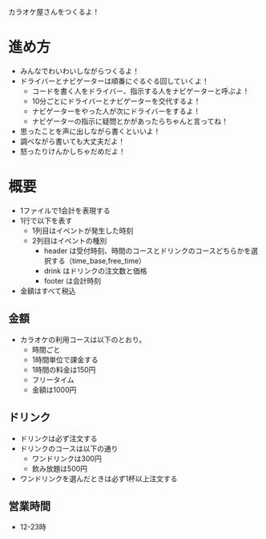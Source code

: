 カラオケ屋さんをつくるよ！

# 進め方

- みんなでわいわいしながらつくるよ！
- ドライバーとナビゲーターは順番にぐるぐる回していくよ！
  - コードを書く人をドライバー、指示する人をナビゲーターと呼ぶよ！
  - 10分ごとにドライバーとナビゲーターを交代するよ！
  - ナビゲーターをやった人が次にドライバーをするよ！
  - ナビゲーターの指示に疑問とかがあったらちゃんと言ってね！
- 思ったことを声に出しながら書くといいよ！
- 調べながら書いても大丈夫だよ！
- 怒ったりけんかしちゃだめだよ！

# 概要

- 1ファイルで1会計を表現する
- 1行で以下を表す
  - 1列目はイベントが発生した時刻
  - 2列目はイベントの種別
    - header は受付時刻、時間のコースとドリンクのコースどちらかを選択する（time_base,free_time）
    - drink はドリンクの注文数と価格
    - footer は会計時刻
- 金額はすべて税込

## 金額

- カラオケの利用コースは以下のとおり。
  - 時間ごと
   - 1時間単位で課金する
    - 1時間の料金は150円
  - フリータイム
  - 金額は1000円

## ドリンク

- ドリンクは必ず注文する
- ドリンクのコースは以下の通り
    - ワンドリンクは300円
    - 飲み放題は500円
- ワンドリンクを選んだときは必ず1杯以上注文する

## 営業時間 

- 12-23時
